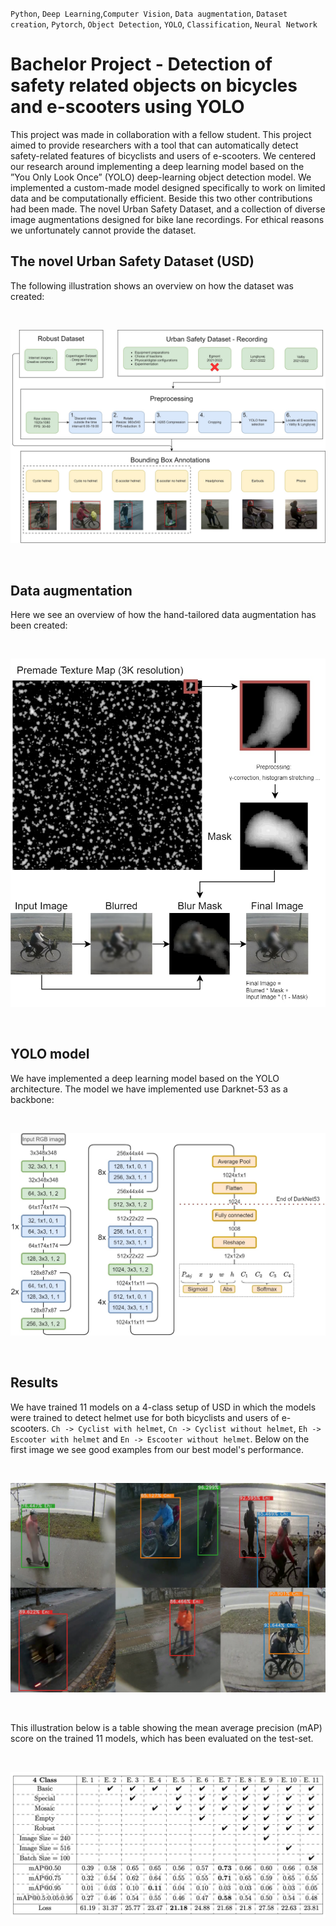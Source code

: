 `Python`, `Deep Learning`,`Computer Vision`, `Data augmentation`, `Dataset creation`, `Pytorch`, `Object Detection`, `YOLO`, `Classification`, `Neural Network` 

# Bachelor Project - Detection of safety related objects on bicycles and e-scooters using YOLO

This project was made in collaboration with a fellow student. This project aimed to provide researchers with a tool that can automatically detect
safety-related features of bicyclists and users of e-scooters. We centered our research around implementing a deep learning model based on the 
”You Only Look Once” (YOLO) deep-learning object detection model. We implemented a custom-made model designed specifically to work on limited data
and be computationally efficient. Beside this two other contributions had been made. The novel Urban Safety Dataset, and a collection of diverse image 
augmentations designed for bike lane recordings. For ethical reasons we unfortunately cannot provide the dataset.

## The novel Urban Safety Dataset (USD)

The following illustration shows an overview on how the dataset was created:

<br>
<p align="center"> <img src="./readme_img/data_overview.jpg" alt="Drawing"/> </p>
<br>

## Data augmentation

Here we see an overview of how the hand-tailored data augmentation has been created:

<br>
<p align="center"> <img src="./readme_img/augmentation_special_overview.jpg" alt="Drawing"/> </p>
<br>

## YOLO model

We have implemented a deep learning model based on the YOLO architecture. The model we have implemented use Darknet-53 as a backbone:

<br>
<p align="center"> <img src="./readme_img/methods_yolo_model_overview.jpg" alt="Drawing"/> </p>
<br>

## Results

We have trained 11 models on a 4-class setup of USD in which the models were trained to detect helmet use for both bicyclists and users of e-scooters.
`Ch -> Cyclist with helmet`, `Cn -> Cyclist without helmet`, `Eh -> Escooter with helmet` and `En -> Escooter without helmet`. Below on the first image we see good examples from our best model's performance.


<br>
<p align="center"> <img src="./readme_img/results_good.png" alt="Drawing"/> </p>
<br>

This illustration below is a table showing the mean average precision (mAP) score on the trained 11 models, which has been evaluated on the test-set.

<br>
<p align="center"> <img src="./readme_img/results.png" alt="Drawing"/> </p>
<br>









